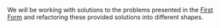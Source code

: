 <!--bl
    (filemeta
        (title "JS Learner Forms &mdash; Second Form")
        (subtitle "The Explanation")
        (authors ["Jason Kerney"])
    )
/bl-->
We will be working with solutions to the problems presented in the [First Form](./FIRST-FORM.md) and refactoring these provided solutions into different shapes.

<!--bl
    (table-of-contents
        (section-main "./greeter.md")
        (section-main "./sum.md")
    )
/bl-->